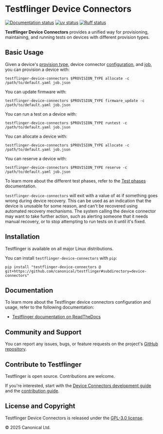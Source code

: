 # Testflinger Device Connectors

[![Documentation status][rtd-badge]][rtd-latest]
[![uv status][uv-badge]][uv-site]
[![Ruff status][ruff-badge]][ruff-site]

**Testflinger Device Connectors** provides a unified way for provisioning,
maintaining, and running tests on devices with different provision types.

## Basic Usage

Given a device's [provision type][provision-types], device connector
[configuration][config-schema], and [job][job-schema], you can provision a
device with:

```shell
testflinger-device-connectors $PROVISION_TYPE allocate -c /path/to/default.yaml job.json
```

You can update firmware with:

```shell
testflinger-device-connectors $PROVISION_TYPE firmware_update -c /path/to/default.yaml job.json
```

You can run a test on a device with:

```shell
testflinger-device-connectors $PROVISION_TYPE runtest -c /path/to/default.yaml job.json
```

You can allocate a device with:

```shell
testflinger-device-connectors $PROVISION_TYPE allocate -c /path/to/default.yaml job.json
```

You can reserve a device with:

```shell
testflinger-device-connectors $PROVISION_TYPE reserve -c /path/to/default.yaml job.json
```

To learn more about the different test phases, refer to the
[Test phases][test-phases] documentation.

`testflinger-device-connectors` will exit with a value of `46` if something goes
wrong during device recovery. This can be used as an indication that the device
is unusable for some reason, and can't be recovered using automated recovery
mechanisms. The system calling the device connector may want to take further
action, such as alerting someone that it needs manual recovery, or to stop
attempting to run tests on it until it's fixed.

## Installation

Testflinger is available on all major Linux distributions.

You can install `testflinger-device-connectors` with `pip`:

```shell
pip install "testflinger-device-connectors @ git+https://github.com/canonical/testflinger#subdirectory=device-connectors"
```

## Documentation

To learn more about the Testflinger device connectors configuration and usage,
refer to the following documentation:

- [Testflinger documentation on ReadTheDocs][rtd-latest]

## Community and Support

You can report any issues, bugs, or feature requests on the project's
[GitHub repository][github].

## Contribute to Testflinger

Testflinger is open source. Contributions are welcome.

If you're interested, start with the
[Device Connectors development guide](HACKING.md) and the
[contribution guide](../CONTRIBUTING.md).

## License and Copyright

Testflinger Device Connectors is released under the [GPL-3.0 license](COPYING).

© 2025 Canonical Ltd.

[rtd-badge]: https://readthedocs.com/projects/canonical-testflinger/badge/?version=latest
[rtd-latest]: https://canonical-testflinger.readthedocs-hosted.com/en/latest/
[uv-badge]: https://img.shields.io/endpoint?url=https://raw.githubusercontent.com/astral-sh/uv/main/assets/badge/v0.json
[uv-site]: https://github.com/astral-sh/uv
[provision-types]: https://canonical-testflinger.readthedocs-hosted.com/en/latest/reference/device-connector-types.html
[config-schema]: https://canonical-testflinger.readthedocs-hosted.com/en/latest/reference/device-connector-conf.html
[job-schema]: https://canonical-testflinger.readthedocs-hosted.com/en/latest/reference/job-schema.html
[test-phases]: https://canonical-testflinger.readthedocs-hosted.com/en/latest/reference/test-phases.html
[github]: https://github.com/canonical/testflinger
[ruff-badge]: https://img.shields.io/endpoint?url=https://raw.githubusercontent.com/astral-sh/ruff/main/assets/badge/v2.json
[ruff-site]: https://github.com/astral-sh/ruff
